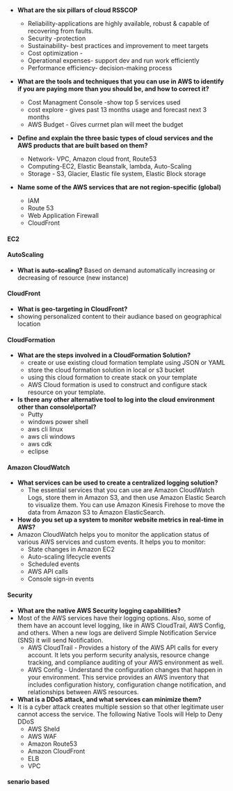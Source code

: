 - **What are the six pillars of cloud __RSSCOP__**
    - Reliability-applications are highly available, robust & capable of recovering from faults.
    - Security -protection
    - Sustainability- best practices and improvement to meet targets
    - Cost optimization - 
    - Operational expenses- support dev and run work efficiently
    - Performance efficiency- decision-making process

- **What are the tools and techniques that you can use in AWS to identify if you are paying more than you should be, and how to correct it?**
    - Cost Managment Console -show top 5 services used
    - cost explore - gives past 13 months usage and forecast next 3 months
    - AWS Budget - Gives currnet plan will meet the budget 

- **Define and explain the three basic types of cloud services and the AWS products that are built based on them?**
    - Network- VPC, Amazon cloud front, Route53
    - Computing-EC2, Elastic Beanstalk, lambda, Auto-Scaling 
    - Storage - S3, Glacier, Elastic file system, Elastic Block storage

- **Name some of the AWS services that are not region-specific (global)**
    - IAM
    - Route 53
    - Web Application Firewall 
    - CloudFront

#### EC2


#### AutoScaling
- **What is auto-scaling?**
Based on demand automatically increasing or decreasing of resource (new instance)

#### CloudFront
- **What is geo-targeting in CloudFront?**
- showing personalized content to their audiance based on geographical location

#### CloudFormation
- **What are the steps involved in a CloudFormation Solution?**
    - create or use existing cloud formation template using JSON or YAML
    - store the cloud formation solution in local or s3 bucket
    - using this cloud formation to create stack on your template
    - AWS Cloud formation is used to construct and configure stack resource on your template.
- **Is there any other alternative tool to log into the cloud environment other than console\portal?**
    - Putty
    - windows power shell
    - aws cli linux
    - aws cli windows
    - aws cdk
    - eclipse

#### Amazon CloudWatch
- **What services can be used to create a centralized logging solution?**
    - The essential services that you can use are Amazon CloudWatch Logs, store them in Amazon S3, and then use Amazon Elastic Search to visualize them. You can use Amazon Kinesis Firehose to move the data from Amazon S3 to Amazon ElasticSearch.
- **How do you set up a system to monitor website metrics in real-time in AWS?**
- Amazon CloudWatch helps you to monitor the application status of various AWS services and custom events. It helps you to monitor:
    - State changes in Amazon EC2
    - Auto-scaling lifecycle events
    - Scheduled events
    - AWS API calls
    - Console sign-in events


#### Security
- **What are the native AWS Security logging capabilities?**
- Most of the AWS services have their logging options. Also, some of them have an account level logging, like in AWS CloudTrail, AWS Config, and others. When a new logs are deliverd Simple Notification Service (SNS) it will send Notification.
    - AWS CloudTrail -  Provides a history of the AWS API calls for every account. It lets you perform security analysis, resource change tracking, and compliance auditing of your AWS environment as well.
    - AWS Config  - Understand the configuration changes that happen in your environment. This service provides an AWS inventory that includes configuration history, configuration change notification, and relationships between AWS resources.
- **What is a DDoS attack, and what services can minimize them?**
- It is a cyber attack creates multiple session so that other legitimate user cannot access the service. The following Native Tools will Help to Deny DDoS
    - AWS Sheld
    - AWS WAF
    - Amazon Route53
    - Amazon CloudFront
    - ELB
    - VPC

#### senario based
